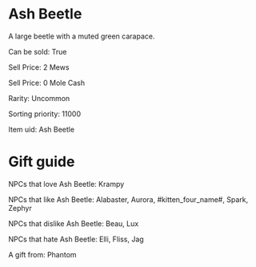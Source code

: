 # Ash Beetle

A large beetle with a muted green carapace.

Can be sold: True

Sell Price: 2 Mews

Sell Price: 0 Mole Cash

Rarity: Uncommon

Sorting priority: 11000

Item uid: Ash Beetle

# Gift guide

NPCs that love Ash Beetle: Krampy

NPCs that like Ash Beetle: Alabaster, Aurora, #kitten_four_name#, Spark, Zephyr

NPCs that dislike Ash Beetle: Beau, Lux

NPCs that hate Ash Beetle: Elli, Fliss, Jag

A gift from: Phantom